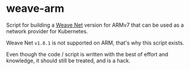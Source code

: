 # weave-arm
Script for building a [Weave Net](https://www.weave.works/products/weave-net/) version for ARMv7 that can be used as a network provider for Kubernetes.

Weave Net `v1.8.1` is not supported on ARM, that's why this script exists.

Even though the code / script is written with the best of effort and knowledge, it should still be treated, and is a hack.
